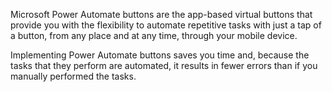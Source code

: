 Microsoft Power Automate buttons are the app-based virtual buttons that
provide you with the flexibility to automate repetitive tasks with just a tap
of a button, from any place and at any time, through your mobile device. 

Implementing Power Automate buttons saves you time and, because the tasks 
that they perform are automated, it results in fewer errors than if you 
manually performed the tasks.
